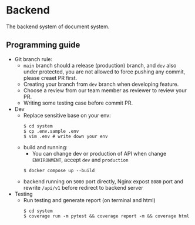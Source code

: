 # Backend

The backend system of document system.

## Programming guide

* Git branch rule:
    * `main` branch should a release (production) branch, and `dev` also under protected, you are not allowed to force pushing any commit, please creaet PR first.
    * Creating your branch from `dev` branch when developing feature.
    * Choose a review from our team member as reviewer to review your PR.
    * Writing some testing case before commit PR.
* Dev
    * Replace sensitive base on your env:
        ```
        $ cd system
        $ cp .env.sample .env
        $ vim .env # write down your env
        ```
    * build and running:
        * You can change dev or production of API when change `ENVIRONMENT`, accept `dev` and `production`
        ```
        $ docker compose up --build
        ```
    * backend running on `5000` port directly, Nginx expost `8080` port and rewrite `/api/v1` before redirect to backend server
* Testing
    * Run testing and generate report (on terminal and html)
        ```
        $ cd system
        $ coverage run -m pytest && coverage report -m && coverage html
        ```